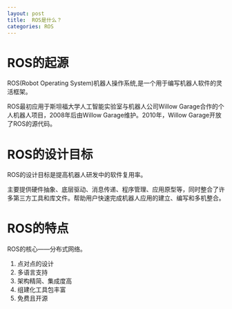 ```yaml
---
layout: post
title:  ROS是什么？
categories: ROS
---
```

# ROS的起源
<p>ROS(Robot Operating System)机器人操作系统,是一个用于编写机器人软件的灵活框架。
<p>ROS最初应用于斯坦福大学人工智能实验室与机器人公司Willow Garage合作的个人机器人项目，2008年后由Willow Garage维护。2010年，Willow Garage开放了ROS的源代码。

# ROS的设计目标
<p>ROS的设计目标是提高机器人研发中的软件复用率。
<p>主要提供硬件抽象、底层驱动、消息传递、程序管理、应用原型等，同时整合了许多第三方工具和库文件。帮助用户快速完成机器人应用的建立、编写和多机整合。

# ROS的特点
<p>ROS的核心——分布式网络。

1. 点对点的设计
2. 多语言支持
3. 架构精简、集成度高
4. 组建化工具包丰富
5. 免费且开源  